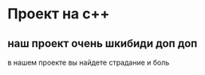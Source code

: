 # Проект на с++
## наш проект очень шкибиди доп доп

в нашем проекте вы найдете 
страдание 
и 
боль
